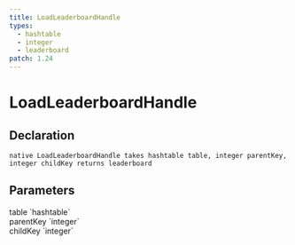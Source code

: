 ```yaml
---
title: LoadLeaderboardHandle
types:
  - hashtable
  - integer
  - leaderboard
patch: 1.24
---
```


# LoadLeaderboardHandle

## Declaration

```
native LoadLeaderboardHandle takes hashtable table, integer parentKey, integer childKey returns leaderboard
```

## Parameters
<dl>
  <dt>table `hashtable`</dt>
  <dd></dd>

  <dt>parentKey `integer`</dt>
  <dd></dd>

  <dt>childKey `integer`</dt>
  <dd></dd>
</dl>